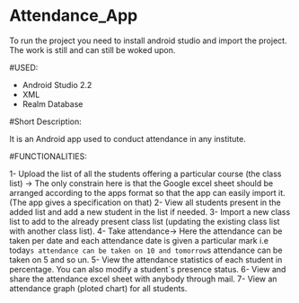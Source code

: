 # Attendance_App

To run the project you need to install android studio and import the project. The work is still and can still be woked upon.

#USED:

- Android Studio 2.2
- XML
- Realm Database

#Short Description:

It is an Android app used to conduct attendance in any institute.

#FUNCTIONALITIES:

1-	Upload the list of all the students offering a particular course (the class list) -> The only constrain here is that the Google excel sheet should be arranged according to the apps format so that the app can easily import it.(The app gives a specification on that)
2-	View all students present in the added list and add a new student in the list if needed.
3-	Import a new class list to add to the already present class list (updating the existing class list with another class list).
4-	Take attendance-> Here the attendance can be taken per date and each attendance date is given a particular mark i.e today`s attendance can be taken on 10 and tomorrow`s attendance can be taken on 5 and so un.
5-	View the attendance statistics of each student in percentage. You can also modify a student`s presence status.
6-	View and share the attendance excel sheet with anybody through mail.
7-	View an attendance graph (ploted chart) for all students. 

